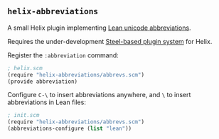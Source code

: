 ## `helix-abbreviations`

A small Helix plugin implementing [Lean unicode abbreviations](https://leanprover-community.github.io/glossary.html#unicode-abbreviation).

Requires the under-development [Steel-based plugin system](https://github.com/helix-editor/helix/pull/8675) for Helix.

Register the `:abbreviation` command:

```scheme
; helix.scm
(require "helix-abbreviations/abbrevs.scm")
(provide abbreviation)
```

Configure `C-\` to insert abbreviations anywhere, and `\` to insert abbreviations in Lean files:

```scheme
; init.scm
(require "helix-abbreviations/abbrevs.scm")
(abbreviations-configure (list "lean"))
```
